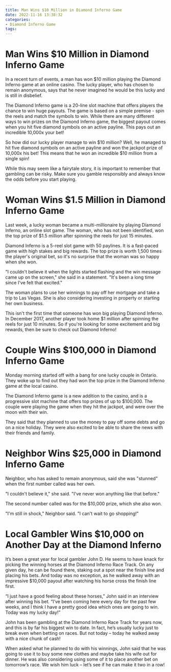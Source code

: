 ```yaml
---
title: Man Wins $10 Million in Diamond Inferno Game
date: 2022-11-16 13:38:32
categories:
- Diamond Inferno Game
tags:
---
```



#  Man Wins $10 Million in Diamond Inferno Game

In a recent turn of events, a man has won $10 million playing the Diamond Inferno game at an online casino. The lucky player, who has chosen to remain anonymous, says that he never imagined he would be this lucky and is still in disbelief.

The Diamond Inferno game is a 20-line slot machine that offers players the chance to win huge payouts. The game is based on a simple premise - spin the reels and match the symbols to win. While there are many different ways to win prizes on the Diamond Inferno game, the biggest payout comes when you hit five diamond symbols on an active payline. This pays out an incredible 10,000x your bet!

So how did our lucky player manage to win $10 million? Well, he managed to hit five diamond symbols on an active payline and won the jackpot prize of 10,000x his bet! This means that he won an incredible $10 million from a single spin!

While this may seem like a fairytale story, it is important to remember that gambling can be risky. Make sure you gamble responsibly and always know the odds before you start playing.

#  Woman Wins $1.5 Million in Diamond Inferno Game 

Last week, a lucky woman became a multi-millionaire by playing Diamond Inferno, an online slot game. The woman, who has not been identified, won the top prize of $1.5 million after spinning the reels for just 15 minutes.

Diamond Inferno is a 5-reel slot game with 50 paylines. It is a fast-paced game with high stakes and big rewards. The top prize is worth 1,500 times the player's original bet, so it's no surprise that the woman was so happy when she won.

"I couldn't believe it when the lights started flashing and the win message came up on the screen," she said in a statement. "It's been a long time since I've felt that excited."

The woman plans to use her winnings to pay off her mortgage and take a trip to Las Vegas. She is also considering investing in property or starting her own business.

This isn't the first time that someone has won big playing Diamond Inferno. In December 2017, another player took home $1 million after spinning the reels for just 10 minutes. So if you're looking for some excitement and big rewards, then be sure to check out Diamond Inferno!

#  Couple Wins $100,000 in Diamond Inferno Game

Monday morning started off with a bang for one lucky couple in Ontario. They woke up to find out they had won the top prize in the Diamond Inferno game at the local casino.

The Diamond Inferno game is a new addition to the casino, and is a progressive slot machine that offers top prizes of up to $100,000. The couple were playing the game when they hit the jackpot, and were over the moon with their win.

They said that they planned to use the money to pay off some debts and go on a nice holiday. They were also excited to be able to share the news with their friends and family.

#  Neighbor Wins $25,000 in Diamond Inferno Game 

Neighbor, who has asked to remain anonymous, said she was "stunned" when the first number called was her own. 

"I couldn't believe it," she said. "I've never won anything like that before." 

The second number called was for the $10,000 prize, which she also won.

"I'm still in shock," Neighbor said. "I can't wait to go shopping!"

#  Local Gambler Wins $10,000 on Another Day at the Diamond Inferno

It’s been a great year for local gambler John D. He seems to have knack for picking the winning horses at the Diamond Inferno Race Track. On any given day, he can be found there, staking out a spot near the finish line and placing his bets. And today was no exception, as he walked away with an impressive $10,000 payout after watching his horse cross the finish line first.

“I just have a good feeling about these horses,” John said in an interview after winning his bet. “I’ve been coming here every day for the past few weeks, and I think I have a pretty good idea which ones are going to win. Today was my lucky day!”

John has been gambling at the Diamond Inferno Race Track for years now, and this is by far his biggest win to date. In fact, he’s usually lucky just to break even when betting on races. But not today – today he walked away with a nice chunk of cash!

When asked what he planned to do with his winnings, John said that he was going to use it to buy some new clothes and maybe take his wife out for dinner. He was also considering using some of it to place another bet on tomorrow’s race. We wish him luck – let’s see if he can make it two in a row!